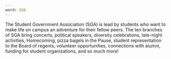 ```yaml
---
word: SGA
---
```


The Student Government Association (SGA) is lead by students who want to make life on campus an adventure for their fellow peers. The ten branches of SGA bring concerts, political speakers, diversity celebrations, late-night activities, Homecoming, pizza bagels in the Pause, student representation to the Board of regents, volunteer opportunities, connections with alumni, funding for student organizations, and so much more!
